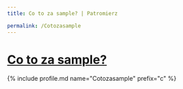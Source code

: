 ```yaml
---
title: Co to za sample? | Patromierz

permalink: /Cotozasample
---
```


# [Co to za sample?](https://patronite.pl/Cotozasample)

{% include profile.md name="Cotozasample" prefix="c" %}
